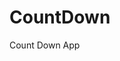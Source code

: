 # CountDown
 Count Down App
     
          
                                                      
                                                                
                                                       
                                         
                                     
                
          
          
   
 
